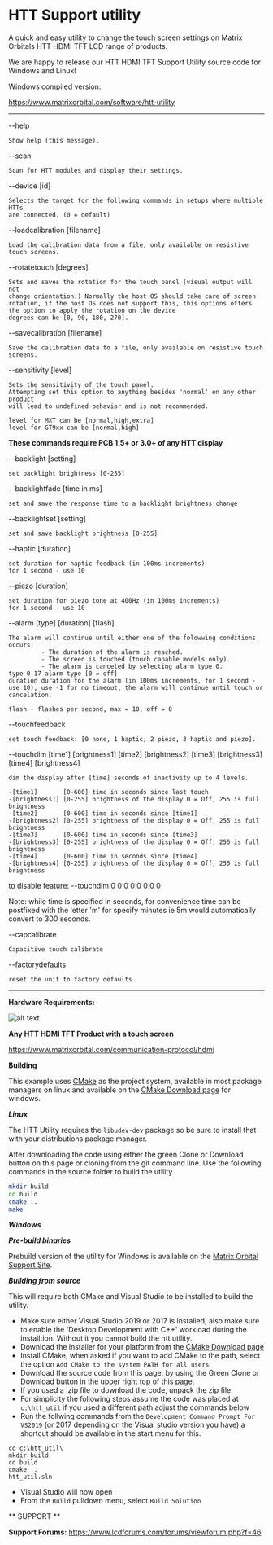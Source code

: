 # HTT Support utility

A quick and easy utility to change the touch screen settings on Matrix Orbitals HTT HDMI TFT LCD range of products.

We are happy to release our HTT HDMI TFT Support Utility source code for Windows and Linux!

Windows compiled version:

https://www.matrixorbital.com/software/htt-utility

----------------------------------------------------------------

 --help
 
    Show help (this message).
    
 --scan
 
    Scan for HTT modules and display their settings.

 --device [id]
 
    Selects the target for the following commands in setups where multiple HTTs
    are connected. (0 = default)

 --loadcalibration [filename]
 
    Load the calibration data from a file, only available on resistive
    touch screens.

 --rotatetouch [degrees]
 
    Sets and saves the rotation for the touch panel (visual output will not
    change orientation.) Normally the host OS should take care of screen
    rotation, if the host OS does not support this, this options offers
    the option to apply the rotation on the device
    degrees can be [0, 90, 180, 270].

 --savecalibration [filename]
 
    Save the calibration data to a file, only available on resistive touch
    screens.

 --sensitivity [level]
 
    Sets the sensitivity of the touch panel.
    Attempting set this option to anything besides 'normal' on any other product
    will lead to undefined behavior and is not recommended.

    level for MXT can be [normal,high,extra]
    level for GT9xx can be [normal,high]

**These commands require PCB 1.5+ or 3.0+ of any HTT display**

 --backlight [setting]
 
    set backlight brightness [0-255]

 --backlightfade [time in ms]
 
    set and save the response time to a backlight brightness change

 --backlightset [setting]
 
    set and save backlight brightness [0-255]

 --haptic [duration]
 
    set duration for haptic feedback (in 100ms increments)
    for 1 second - use 10

 --piezo [duration]
 
    set duration for piezo tone at 400Hz (in 100ms increments)
    for 1 second - use 10

 --alarm [type] [duration] [flash]
 
    The alarm will continue until either one of the folowwing conditions occurs:
             - The duration of the alarm is reached.
             - The screen is touched (touch capable models only).
             - The alarm is canceled by selecting alarm type 0.
    type 0-17 alarm type [0 = off]
    duration duration for the alarm (in 100ms increments, for 1 second - use 10), use -1 for no timeout, the alarm will continue until touch or cancelation.

    flash - flashes per second, max = 10, off = 0

 --touchfeedback
 
    set touch feedback: [0 none, 1 haptic, 2 piezo, 3 haptic and piezo].

 --touchdim [time1] [brightness1] [time2] [brightness2] [time3] [brightness3] [time4] [brightness4]
    
    dim the display after [time] seconds of inactivity up to 4 levels.
    
    -[time1]       [0-600] time in seconds since last touch
    -[brightness1] [0-255] brightness of the display 0 = Off, 255 is full brightness
    -[time2]       [0-600] time in seconds since [time1]
    -[brightness2] [0-255] brightness of the display 0 = Off, 255 is full brightness
    -[time3]       [0-600] time in seconds since [time3]
    -[brightness3] [0-255] brightness of the display 0 = Off, 255 is full brightness
    -[time4]       [0-600] time in seconds since [time4]
    -[brightness4] [0-255] brightness of the display 0 = Off, 255 is full brightness
    
   to disable feature: --touchdim 0 0 0 0 0 0 0 0
   
   Note: while time is specified in seconds, for convenience time can be postfixed with the letter 'm' for specify minutes ie 5m would automatically convert to 300 seconds. 
    
 --capcalibrate
 
    Capacitive touch calibrate

 --factorydefaults
 
    reset the unit to factory defaults
   
------------------------------------------------------------------

**Hardware Requirements:**

![alt text](https://www.matrixorbital.com/image/cache/catalog/products/HTT50A-TPR_650-300x300.jpg)

**Any HTT HDMI TFT Product with a touch screen**

https://www.matrixorbital.com/communication-protocol/hdmi


**Building**

This example uses [CMake](https://www.cmake.org) as the project system, available in most package managers on linux and available on the [CMake Download page](https://cmake.org/download/) for windows.

***Linux***

The HTT Utility requires the `libudev-dev` package so be sure to install that with your distributions package manager.

After downloading the code using either the green Clone or Download button on this page or cloning from the git command line. Use the following commands in the source folder to build the utility

```bash
mkdir build
cd build
cmake ..
make 
```

***Windows***

***Pre-build binaries***

Prebuild version of the utility for Windows is available on the [Matrix Orbital Support Site](https://www.matrixorbital.com/software/htt-utility).

***Building from source***

This will require both CMake and Visual Studio to be installed to build the utility.

- Make sure either Visual Studio 2019 or 2017 is installed, also make sure to enable the 'Desktop Development with C++' workload during the installtion. Without it you cannot build the htt utility. 
- Download the installer for your platform from the [CMake Download page](https://cmake.org/download/)
- Install CMake, when asked if you want to add CMake to the path, select the option `Add CMake to the system PATH for all users` 
- Download the source code from this page, by using the Green Clone or Download button in the upper right top of this page.
- If you used a .zip file to download the code, unpack the zip file.
- For simplicity the following steps assume the code was placed at `c:\htt_util` if you used a different path adjust the commands below
- Run the follwing commands from the `Development Command Prompt For VS2019` (or 2017 depending on the Visual studio version you have) a shortcut should be available in the start menu for this.
```
cd c:\htt_util\
mkdir build
cd build
cmake ..
htt_util.sln
```
- Visual Studio will now open 
- From the `Build` pulldown menu, select `Build Solution`

** SUPPORT **

**Support Forums:**  https://www.lcdforums.com/forums/viewforum.php?f=46




